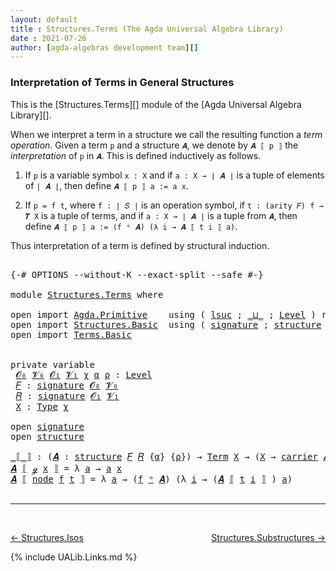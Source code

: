 ```yaml
---
layout: default
title : Structures.Terms (The Agda Universal Algebra Library)
date : 2021-07-26
author: [agda-algebras development team][]
---
```


### <a id="interpretation-of-terms-in-general-structures">Interpretation of Terms in General Structures</a>

This is the [Structures.Terms][] module of the [Agda Universal Algebra Library][].

When we interpret a term in a structure we call the resulting
function a *term operation*. Given a term `p` and a structure `𝑨`,
we denote by `𝑨 ⟦ p ⟧` the *interpretation* of `p` in `𝑨`.
This is defined inductively as follows.

1. If `p` is a variable symbol `x : X` and
   if `a : X → ∣ 𝑨 ∣` is a tuple of elements of `∣ 𝑨 ∣`, then
   define `𝑨 ⟦ p ⟧ a := a x`.

2. If `p = f t`, where `f : ∣ 𝑆 ∣` is an operation symbol,
   if `t : (arity 𝐹) f → 𝑻 X` is a tuple of terms, and
   if `a : X → ∣ 𝑨 ∣` is a tuple from `𝑨`, then
   define `𝑨 ⟦ p ⟧ a := (f ᵒ 𝑨) (λ i → 𝑨 ⟦ t i ⟧ a)`.

Thus interpretation of a term is defined by structural induction.

<pre class="Agda">

<a id="1005" class="Symbol">{-#</a> <a id="1009" class="Keyword">OPTIONS</a> <a id="1017" class="Pragma">--without-K</a> <a id="1029" class="Pragma">--exact-split</a> <a id="1043" class="Pragma">--safe</a> <a id="1050" class="Symbol">#-}</a>

<a id="1055" class="Keyword">module</a> <a id="1062" href="Structures.Terms.html" class="Module">Structures.Terms</a> <a id="1079" class="Keyword">where</a>

<a id="1086" class="Keyword">open</a> <a id="1091" class="Keyword">import</a> <a id="1098" href="Agda.Primitive.html" class="Module">Agda.Primitive</a>    <a id="1116" class="Keyword">using</a> <a id="1122" class="Symbol">(</a> <a id="1124" href="Agda.Primitive.html#780" class="Primitive">lsuc</a> <a id="1129" class="Symbol">;</a> <a id="1131" href="Agda.Primitive.html#810" class="Primitive Operator">_⊔_</a> <a id="1135" class="Symbol">;</a> <a id="1137" href="Agda.Primitive.html#597" class="Postulate">Level</a> <a id="1143" class="Symbol">)</a> <a id="1145" class="Keyword">renaming</a> <a id="1154" class="Symbol">(</a> <a id="1156" href="Agda.Primitive.html#326" class="Primitive">Set</a> <a id="1160" class="Symbol">to</a> <a id="1163" class="Primitive">Type</a> <a id="1168" class="Symbol">)</a>
<a id="1170" class="Keyword">open</a> <a id="1175" class="Keyword">import</a> <a id="1182" href="Structures.Basic.html" class="Module">Structures.Basic</a>  <a id="1200" class="Keyword">using</a> <a id="1206" class="Symbol">(</a> <a id="1208" href="Structures.Basic.html#1258" class="Record">signature</a> <a id="1218" class="Symbol">;</a> <a id="1220" href="Structures.Basic.html#1592" class="Record">structure</a> <a id="1230" class="Symbol">;</a> <a id="1232" href="Structures.Basic.html#2224" class="Function Operator">_ᵒ_</a> <a id="1236" class="Symbol">)</a>
<a id="1238" class="Keyword">open</a> <a id="1243" class="Keyword">import</a> <a id="1250" href="Terms.Basic.html" class="Module">Terms.Basic</a>


<a id="1264" class="Keyword">private</a> <a id="1272" class="Keyword">variable</a>
 <a id="1282" href="Structures.Terms.html#1282" class="Generalizable">𝓞₀</a> <a id="1285" href="Structures.Terms.html#1285" class="Generalizable">𝓥₀</a> <a id="1288" href="Structures.Terms.html#1288" class="Generalizable">𝓞₁</a> <a id="1291" href="Structures.Terms.html#1291" class="Generalizable">𝓥₁</a> <a id="1294" href="Structures.Terms.html#1294" class="Generalizable">χ</a> <a id="1296" href="Structures.Terms.html#1296" class="Generalizable">α</a> <a id="1298" href="Structures.Terms.html#1298" class="Generalizable">ρ</a> <a id="1300" class="Symbol">:</a> <a id="1302" href="Agda.Primitive.html#597" class="Postulate">Level</a>
 <a id="1309" href="Structures.Terms.html#1309" class="Generalizable">𝐹</a> <a id="1311" class="Symbol">:</a> <a id="1313" href="Structures.Basic.html#1258" class="Record">signature</a> <a id="1323" href="Structures.Terms.html#1282" class="Generalizable">𝓞₀</a> <a id="1326" href="Structures.Terms.html#1285" class="Generalizable">𝓥₀</a>
 <a id="1330" href="Structures.Terms.html#1330" class="Generalizable">𝑅</a> <a id="1332" class="Symbol">:</a> <a id="1334" href="Structures.Basic.html#1258" class="Record">signature</a> <a id="1344" href="Structures.Terms.html#1288" class="Generalizable">𝓞₁</a> <a id="1347" href="Structures.Terms.html#1291" class="Generalizable">𝓥₁</a>
 <a id="1351" href="Structures.Terms.html#1351" class="Generalizable">X</a> <a id="1353" class="Symbol">:</a> <a id="1355" href="Structures.Terms.html#1163" class="Primitive">Type</a> <a id="1360" href="Structures.Terms.html#1294" class="Generalizable">χ</a>

<a id="1363" class="Keyword">open</a> <a id="1368" href="Structures.Basic.html#1258" class="Module">signature</a>
<a id="1378" class="Keyword">open</a> <a id="1383" href="Structures.Basic.html#1592" class="Module">structure</a>

<a id="_⟦_⟧"></a><a id="1394" href="Structures.Terms.html#1394" class="Function Operator">_⟦_⟧</a> <a id="1399" class="Symbol">:</a> <a id="1401" class="Symbol">(</a><a id="1402" href="Structures.Terms.html#1402" class="Bound">𝑨</a> <a id="1404" class="Symbol">:</a> <a id="1406" href="Structures.Basic.html#1592" class="Record">structure</a> <a id="1416" href="Structures.Terms.html#1309" class="Generalizable">𝐹</a> <a id="1418" href="Structures.Terms.html#1330" class="Generalizable">𝑅</a> <a id="1420" class="Symbol">{</a><a id="1421" href="Structures.Terms.html#1296" class="Generalizable">α</a><a id="1422" class="Symbol">}</a> <a id="1424" class="Symbol">{</a><a id="1425" href="Structures.Terms.html#1298" class="Generalizable">ρ</a><a id="1426" class="Symbol">})</a> <a id="1429" class="Symbol">→</a> <a id="1431" href="Terms.Basic.html#1853" class="Datatype">Term</a> <a id="1436" href="Structures.Terms.html#1351" class="Generalizable">X</a> <a id="1438" class="Symbol">→</a> <a id="1440" class="Symbol">(</a><a id="1441" href="Structures.Terms.html#1351" class="Generalizable">X</a> <a id="1443" class="Symbol">→</a> <a id="1445" href="Structures.Basic.html#1744" class="Field">carrier</a> <a id="1453" href="Structures.Terms.html#1402" class="Bound">𝑨</a><a id="1454" class="Symbol">)</a> <a id="1456" class="Symbol">→</a> <a id="1458" href="Structures.Basic.html#1744" class="Field">carrier</a> <a id="1466" href="Structures.Terms.html#1402" class="Bound">𝑨</a>
<a id="1468" href="Structures.Terms.html#1468" class="Bound">𝑨</a> <a id="1470" href="Structures.Terms.html#1394" class="Function Operator">⟦</a> <a id="1472" href="Terms.Basic.html#1894" class="InductiveConstructor">ℊ</a> <a id="1474" href="Structures.Terms.html#1474" class="Bound">x</a> <a id="1476" href="Structures.Terms.html#1394" class="Function Operator">⟧</a> <a id="1478" class="Symbol">=</a> <a id="1480" class="Symbol">λ</a> <a id="1482" href="Structures.Terms.html#1482" class="Bound">a</a> <a id="1484" class="Symbol">→</a> <a id="1486" href="Structures.Terms.html#1482" class="Bound">a</a> <a id="1488" href="Structures.Terms.html#1474" class="Bound">x</a>
<a id="1490" href="Structures.Terms.html#1490" class="Bound">𝑨</a> <a id="1492" href="Structures.Terms.html#1394" class="Function Operator">⟦</a> <a id="1494" href="Terms.Basic.html#1936" class="InductiveConstructor">node</a> <a id="1499" href="Structures.Terms.html#1499" class="Bound">f</a> <a id="1501" href="Structures.Terms.html#1501" class="Bound">t</a> <a id="1503" href="Structures.Terms.html#1394" class="Function Operator">⟧</a> <a id="1505" class="Symbol">=</a> <a id="1507" class="Symbol">λ</a> <a id="1509" href="Structures.Terms.html#1509" class="Bound">a</a> <a id="1511" class="Symbol">→</a> <a id="1513" class="Symbol">(</a><a id="1514" href="Structures.Terms.html#1499" class="Bound">f</a> <a id="1516" href="Structures.Basic.html#2224" class="Function Operator">ᵒ</a> <a id="1518" href="Structures.Terms.html#1490" class="Bound">𝑨</a><a id="1519" class="Symbol">)</a> <a id="1521" class="Symbol">(λ</a> <a id="1524" href="Structures.Terms.html#1524" class="Bound">i</a> <a id="1526" class="Symbol">→</a> <a id="1528" class="Symbol">(</a><a id="1529" href="Structures.Terms.html#1490" class="Bound">𝑨</a> <a id="1531" href="Structures.Terms.html#1394" class="Function Operator">⟦</a> <a id="1533" href="Structures.Terms.html#1501" class="Bound">t</a> <a id="1535" href="Structures.Terms.html#1524" class="Bound">i</a> <a id="1537" href="Structures.Terms.html#1394" class="Function Operator">⟧</a> <a id="1539" class="Symbol">)</a> <a id="1541" href="Structures.Terms.html#1509" class="Bound">a</a><a id="1542" class="Symbol">)</a>

</pre>

--------------------------------

<br>

[← Structures.Isos](Structures.Isos.html)
<span style="float:right;">[Structures.Substructures →](Structures.Substructures.html)</span>

{% include UALib.Links.md %}

[agda-algebras development team]: https://github.com/ualib/agda-algebras#the-agda-algebras-development-team


